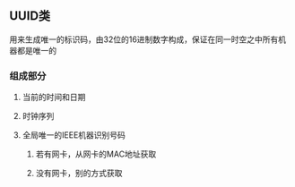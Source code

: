 ## UUID类

用来生成唯一的标识码，由32位的16进制数字构成，保证在同一时空之中所有机器都是唯一的

### 组成部分

1. 当前的时间和日期
   
2. 时钟序列

3. 全局唯一的IEEE机器识别号码

    1. 若有网卡，从网卡的MAC地址获取
    
    2. 没有网卡，别的方式获取